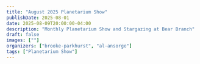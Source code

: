 ```yaml
---
title: "August 2025 Planetarium Show"
publishDate: 2025-08-01
date: 2025-08-09T20:00:00-04:00
description: "Monthly Planetarium Show and Stargazing at Bear Branch"
draft: false
images: [""]
organizers: ["brooke-parkhurst", "al-ansorge"]
tags: ["Planetarium Show"]
---
```



